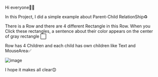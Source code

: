 Hi everyone🙋‍♀️

In this Project, I did a simple example about Parent-Child RelationShip♻️

There is a Row and there are 4 different Rectangle in this Row. When you Click these rectangles, a sentence about their color appears on the center of gray rectangle ⬜

Row has 4 Children and each child has own children like Text and MouseArea✅

![image](https://github.com/fatmazayrek/Qt_Quick_and_QML_for_Beginners/assets/91613858/e53aad30-ad25-47dc-b760-30d804d96524)

I hope it makes all clear😊
